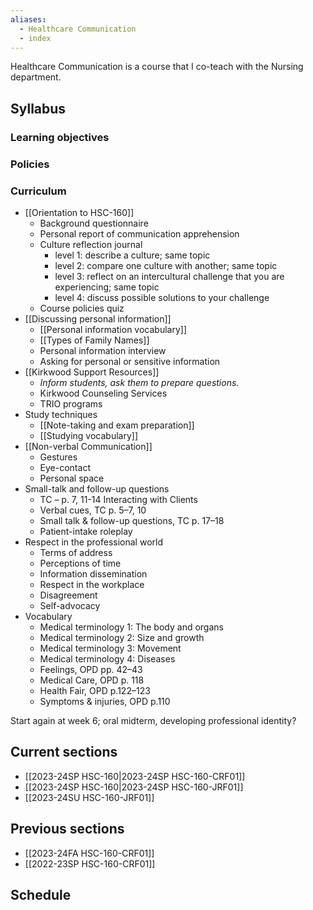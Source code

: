 ```yaml
---
aliases:
  - Healthcare Communication
  - index
---
```

Healthcare Communication is a course that I co-teach with the Nursing department.

## Syllabus
### Learning objectives
### Policies
### Curriculum 
- [[Orientation to HSC-160]]
	- Background questionnaire
	- Personal report of communication apprehension
	- Culture reflection journal
		- level 1: describe a culture; same topic
		- level 2: compare one culture with another; same topic
		- level 3: reflect on an intercultural challenge that you are experiencing; same topic
		- level 4: discuss possible solutions to your challenge
	- Course policies quiz
- [[Discussing personal information]]
	- [[Personal information vocabulary]]
	- [[Types of Family Names]]
	- Personal information interview
	- Asking for personal or sensitive information
- [[Kirkwood Support Resources]]
	- *Inform students, ask them to prepare questions.*
	- Kirkwood Counseling Services
	- TRIO programs
- Study techniques
	- [[Note-taking and exam preparation]]
	- [[Studying vocabulary]]
- [[Non-verbal Communication]]
	- Gestures
	- Eye-contact
	- Personal space
- Small-talk and follow-up questions
	- TC – p. 7, 11-14 Interacting with Clients
	- Verbal cues, TC p. 5–7, 10
	- Small talk & follow-up questions, TC p. 17–18
	- Patient-intake roleplay
- Respect in the professional world
	- Terms of address
	- Perceptions of time
	- Information dissemination
	- Respect in the workplace
	- Disagreement
	- Self-advocacy
- Vocabulary
	- Medical terminology 1: The body and organs
	- Medical terminology 2: Size and growth
	- Medical terminology 3: Movement
	- Medical terminology 4: Diseases
	- Feelings, OPD pp. 42–43
	- Medical Care, OPD p. 118
	- Health Fair, OPD p.122–123
	- Symptoms & injuries, OPD p.110


Start again at week 6; oral midterm, developing professional identity?
## Current sections
- [[2023-24SP HSC-160|2023-24SP HSC-160-CRF01]]
- [[2023-24SP HSC-160|2023-24SP HSC-160-JRF01]]
- [[2023-24SU HSC-160-JRF01]]
## Previous sections
- [[2023-24FA HSC-160-CRF01]]
- [[2022-23SP HSC-160-CRF01]]

## Schedule
